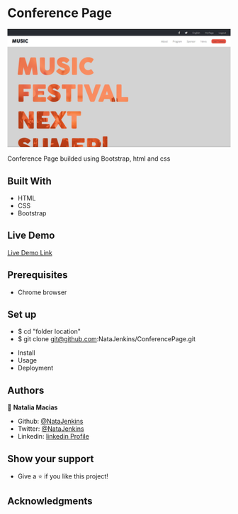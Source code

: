 # Conference Page

![screenshot](/src/assets/preview.jpg)

Conference Page builded using Bootstrap, html and css 

## Built With

- HTML
- CSS
- Bootstrap

## Live Demo

[Live Demo Link](https://natajenkins.github.io/ConferencePage/)

## Prerequisites 

- Chrome browser

## Set up

 - $ cd "folder location"
 - $ git clone git@github.com:NataJenkins/ConferencePage.git
* Install
* Usage 
* Deployment 

## Authors

👤 **Natalia Macias** 

- Github: [@NataJenkins](https://github.com/NataJenkins)
- Twitter: [@NataJenkins](https://twitter.com/NataJenkins)
- Linkedin: [linkedin Profile](https://www.linkedin.com/in/natalia-macias-a11a20187/)

 ## Show your support

- Give a ⭐️ if you like this project!

## Acknowledgments

